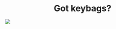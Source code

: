 <h1 align="center">Got keybags?</h1>

<img src="" align="left">

<img src="" align="right">

<img src="https://github-readme-stats.vercel.app/api/top-langs?username=cmd-v1&show_icons=true&count_private=true&theme=tokyonight&locale=en&layout=compact" align="center">

